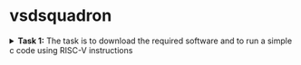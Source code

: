 # vsdsquadron
<details>
<summary><b> Task 1:</b> The task is to download the required software and to run a simple c code using RISC-V instructions </summary>
  <br>

**1) Installing virtual box**

![VM VIRTUAL BOX](https://github.com/saidevharsha/vsdsquadron/blob/main/task1/1%20installing%20virtual%20%20box.png?raw=true)

**2) Installing leafpad**

![Installing leafpad](https://github.com/saidevharsha/vsdsquadron/blob/main/task1/2%20install%20leafpad.png?raw=true)

*By using the following command we can install the leafpad in ubuntu*
```
  sudo apt install leafpad
```
**3) Sample c code**
![sample c code](https://github.com/saidevharsha/vsdsquadron/blob/main/task1/3%20sample%20c%20code.png?raw=true)

The code which is given in above picture will perform the addition function from 1 to 100 numbers,
After entering the code save the code

**4) Output for c code**
![output](https://github.com/saidevharsha/vsdsquadron/blob/main/task1/4%20sample%20c%20code%20output.png?raw=true)

By using following commands we can get the output for respective code

```
  gcc filename.c
  ./a.out
```
**5) Calculations of instructions**
![calculations](https://github.com/saidevharsha/vsdsquadron/blob/main/task1/5%20calculations%20of%20instructions.png?raw=true)
